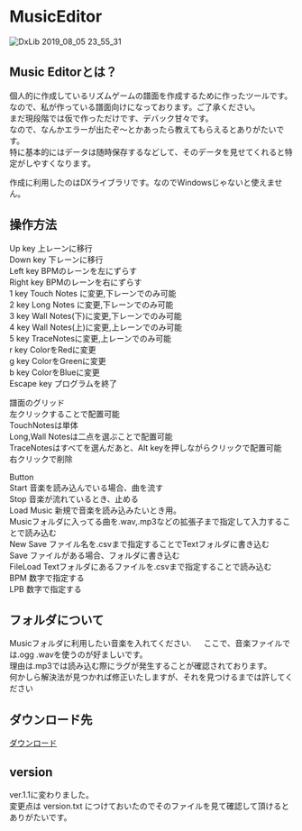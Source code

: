# MusicEditor
![DxLib 2019_08_05 23_55_31](https://user-images.githubusercontent.com/28126083/62473908-b6daee00-b7dc-11e9-8bcd-14084261d470.png)


## Music Editorとは？

個人的に作成しているリズムゲームの譜面を作成するために作ったツールです。  
なので、私が作っている譜面向けになっております。ご了承ください。  
まだ現段階では仮で作っただけです、デバック甘々です。  
なので、なんかエラーが出たぞ～とかあったら教えてもらえるとありがたいです。  
特に基本的にはデータは随時保存するなどして、そのデータを見せてくれると特定がしやすくなります。  

作成に利用したのはDXライブラリです。なのでWindowsじゃないと使えません。

## 操作方法
Up key    上レーンに移行  
Down key  下レーンに移行  
Left key  BPMのレーンを左にずらす  
Right key BPMのレーンを右にずらす  
1 key     Touch Notes に変更,下レーンでのみ可能  
2 key     Long Notes に変更,下レーンでのみ可能  
3 key     Wall Notes(下)に変更,下レーンでのみ可能  
4 key     Wall Notes(上)に変更,上レーンでのみ可能  
5 key     TraceNotesに変更,上レーンでのみ可能  
r key     ColorをRedに変更  
g key     ColorをGreenに変更  
b key     ColorをBlueに変更  
Escape key プログラムを終了

譜面のグリッド   
左クリックすることで配置可能  
TouchNotesは単体  
Long,Wall Notesは二点を選ぶことで配置可能  
TraceNotesはすべてを選んだあと、Alt keyを押しながらクリックで配置可能  
右クリックで削除  

Button  
Start 音楽を読み込んでいる場合、曲を流す  
Stop 音楽が流れているとき、止める  
Load Music 新規で音楽を読み込みたいとき用。  
Musicフォルダに入ってる曲を.wav,.mp3などの拡張子まで指定して入力することで読み込む  
New Save ファイル名を.csvまで指定することでTextフォルダに書き込む  
Save ファイルがある場合、フォルダに書き込む  
FileLoad Textフォルダにあるファイルを.csvまで指定することで読み込む  
BPM 数字で指定する  
LPB 数字で指定する  

## フォルダについて
Musicフォルダに利用したい音楽を入れてください.  　
ここで、音楽ファイルでは.ogg .wavを使うのが好ましいです。  
理由は.mp3では読み込む際にラグが発生することが確認されております。  
何かしら解決法が見つかれば修正いたしますが、それを見つけるまでは許してください

## ダウンロード先
[ダウンロード](https://www.amazon.co.jp/clouddrive/share/IlLaY1wxjosqOd9j7DRJX4pMy7lIkOhuqMkDnc6A69g)

## version
ver.1.1に変わりました。  
変更点は version.txt につけておいたのでそのファイルを見て確認して頂けるとありがたいです。
